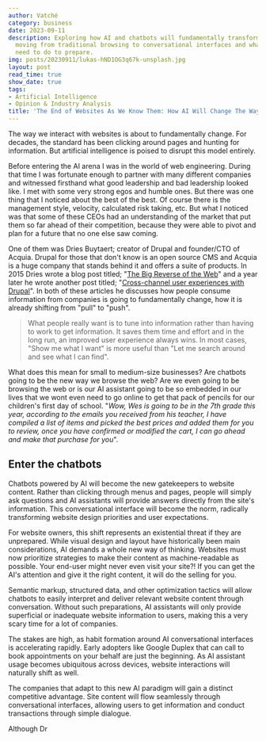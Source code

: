 ```yaml
---
author: Vatché
category: business
date: 2023-09-11
description: Exploring how AI and chatbots will fundamentally transform website interactions,
  moving from traditional browsing to conversational interfaces and what businesses
  need to do to prepare.
img: posts/20230911/lukas-hND1OG3q67k-unsplash.jpg
layout: post
read_time: true
show_date: true
tags:
- Artificial Intelligence
- Opinion & Industry Analysis
title: 'The End of Websites As We Know Them: How AI Will Change The Way We Surf'
---
```


The way we interact with websites is about to fundamentally change. For decades, the standard has been clicking around pages and hunting for information. But artificial intelligence is poised to disrupt this model entirely.

Before entering the AI arena I was in the world of web engineering. During that time I was fortunate enough to partner with many different companies and witnessed firsthand what good leadership and bad leadership looked like. I met with some very strong egos and humble ones. But there was one thing that I noticed about the best of the best. Of course there is the management style, velocity, calculated risk taking, etc. But what I noticed was that some of these CEOs had an understanding of the market that put them so far ahead of their competition, because they were able to pivot and plan for a future that no one else saw coming.

One of them was Dries Buytaert; creator of Drupal and founder/CTO of Acquia. Drupal for those that don't know is an open source CMS and Acquia is a huge company that stands behind it and offers a suite of products. In 2015 Dries wrote a blog post titled; "[The Big Reverse of the Web](https://dri.es/the-big-reverse-of-the-web)" and a year later he wrote another post titled; "[Cross-channel user experiences with Drupal](https://dri.es/cross-channel-user-experiences-with-drupal)". In both of these articles he discusses how people consume information from companies is going to fundamentally change, how it is already shifting from "pull" to "push".

> What people really want is to tune into information rather than having to work to get information. It saves them time and effort and in the long run, an improved user experience always wins. In most cases, "Show me what I want" is more useful than "Let me search around and see what I can find".

What does this mean for small to medium-size businesses? Are chatbots going to be the new way we browse the web? Are we even going to be browsing the web or is our AI assistant going to be so embedded in our lives that we wont even need to go online to get that pack of pencils for our children's first day of school. "*Wow, Wes is going to be in the 7th grade this year, according to the emails you received from his teacher, I have compiled a list of items and picked the best prices and added them for you to review, once you have confirmed or modified the cart, I can go ahead and make that purchase for you*".

## Enter the chatbots

Chatbots powered by AI will become the new gatekeepers to website content. Rather than clicking through menus and pages, people will simply ask questions and AI assistants will provide answers directly from the site's information. This conversational interface will become the norm, radically transforming website design priorities and user expectations.

For website owners, this shift represents an existential threat if they are unprepared. While visual design and layout have historically been main considerations, AI demands a whole new way of thinking. Websites must now prioritize strategies to make their content as machine-readable as possible. Your end-user might never even visit your site?! If you can get the AI's attention and give it the right content, it will do the selling for you.

Semantic markup, structured data, and other optimization tactics will allow chatbots to easily interpret and deliver relevant website content through conversation. Without such preparations, AI assistants will only provide superficial or inadequate website information to users, making this a very scary time for a lot of companies.

The stakes are high, as habit formation around AI conversational interfaces is accelerating rapidly. Early adopters like Google Duplex that can call to book appointments on your behalf are just the beginning. As AI assistant usage becomes ubiquitous across devices, website interactions will naturally shift as well.

The companies that adapt to this new AI paradigm will gain a distinct competitive advantage. Site content will flow seamlessly through conversational interfaces, allowing users to get information and conduct transactions through simple dialogue.

Although Dr